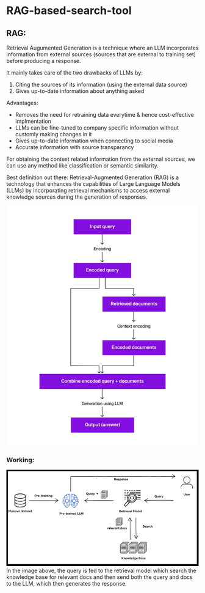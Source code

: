 # RAG-based-search-tool
## RAG:

Retrieval Augumented Generation is a technique where an LLM incorporates information from external sources (sources that are external to training set) before producing a response.

It mainly takes care of the two drawbacks of LLMs by:
1. Citing the sources of its information (using the external data source)
2. Gives up-to-date information about anything asked 

Advantages:

- Removes the need for retraining data everytime & hence cost-effective implmentation
- LLMs can be fine-tuned to company specific information without customly making changes in it
- Gives up-to-date information when connecting to social media
- Accurate information with source transparancy

For obtaining the context related information from the external sources, we can use any method like classification or semantic similarity.

Best definition out there: Retrieval-Augmented Generation (RAG) is a technology that enhances the capabilities of Large Language Models (LLMs) by incorporating retrieval mechanisms to access external knowledge sources during the generation of responses.

![](https://github.com/Abhijithreddydasari/RAG-based-search-tool/blob/main/Project_docs/Working%20of%20RAG.png)


### Working:
![](https://github.com/Abhijithreddydasari/RAG-based-search-tool/blob/main/Project_docs/Workflow.png) <br>
In the image above, the query is fed to the retrieval model which search the knowledge base for relevant docs and then send both the query and docs to the LLM, which then generates the response.
